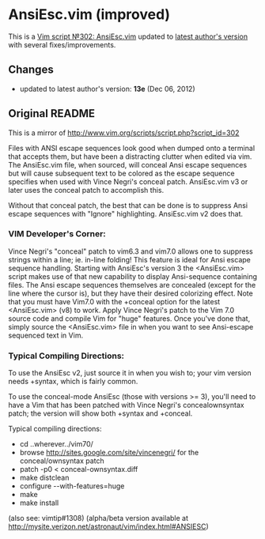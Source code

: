 # AnsiEsc.vim (improved)

This is a [Vim script №302: AnsiEsc.vim](http://www.vim.org/scripts/script.php?script_id=302)
updated to [latest author's version](http://www.drchip.org/astronaut/vim/index.html#ANSIESC)
with several fixes/improvements.

## Changes

* updated to latest author's version: **13e** (Dec 06, 2012)

## Original README

This is a mirror of http://www.vim.org/scripts/script.php?script_id=302

Files with ANSI escape sequences look good when dumped onto a terminal that accepts them, but have been a distracting clutter when edited via vim.  The AnsiEsc.vim file, when sourced, will conceal Ansi escape sequences but will cause subsequent text to be colored as the escape sequence specifies when used with Vince Negri's conceal patch.  AnsiEsc.vim v3 or later uses the conceal patch to accomplish this.

Without that conceal patch, the best that can be done is to suppress Ansi escape sequences with "Ignore" highlighting.  AnsiEsc.vim v2 does that.

### VIM Developer's Corner:
   
Vince Negri's "conceal" patch to vim6.3 and vim7.0 allows one to suppress strings within a line; ie. in-line folding! This feature is ideal for Ansi escape sequence handling.  Starting with AnsiEsc's version 3 the <AnsiEsc.vim> script makes use of that new capability to display Ansi-sequence containing files.  The Ansi escape sequences themselves are concealed (except for the line where the cursor is), but they have their desired colorizing effect.  Note that you must have Vim7.0 with the +conceal option for the latest <AnsiEsc.vim> (v8) to work.  Apply Vince Negri's patch to the Vim 7.0 source code and compile Vim for "huge" features.  Once you've done that, simply source the <AnsiEsc.vim> file in when you want to see Ansi-escape sequenced text in Vim.

### Typical Compiling Directions:

To use the AnsiEsc v2, just source it in when you wish to; your vim version needs +syntax, which is fairly common.

To use the conceal-mode AnsiEsc (those with versions >= 3), you'll need to have a Vim that has been patched with Vince Negri's concealownsyntax patch; the version will show both +syntax and +conceal.

Typical compiling directions:

* cd ..wherever../vim70/
* browse http://sites.google.com/site/vincenegri/ for the conceal/ownsyntax patch
* patch -p0 < conceal-ownsyntax.diff
* make distclean
* configure --with-features=huge
* make
* make install


(also see: vimtip#1308)
(alpha/beta version available at http://mysite.verizon.net/astronaut/vim/index.html#ANSIESC)


